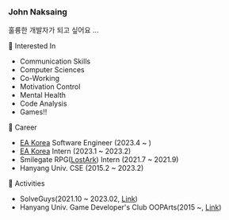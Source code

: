 ### John Naksaing 

훌륭한 개발자가 되고 싶어요 ...

🌱 Interested In
- Communication Skills
- Computer Sciences
- Co-Working
- Motivation Control
- Mental Health
- Code Analysis
- Games!!

🔭 Career
- [EA Korea](https://www.ea.com/ea-studios/ea-korea) Software Engineer (2023.4 ~ )
- [EA Korea](https://www.ea.com/ea-studios/ea-korea) Intern (2023.1 ~ 2023.2)
- Smilegate RPG([LostArk](https://www.playlostark.com)) Intern (2021.7 ~ 2021.9)
- Hanyang Univ. CSE (2015.2 ~ 2023.2)

👯 Activities
- SolveGuys(2021.10 ~ 2023.02, [Link](https://github.com/SolveGuys))
- Hanyang Univ. Game Developer's Club OOPArts(2015 ~, [Link](https://cafe.naver.com/oopartian))

<!--
**johnnaksaing/johnnaksaing** is a ✨ _special_ ✨ repository because its `README.md` (this file) appears on your GitHub profile.
Here are some ideas to get you started:

⚡ Projects
- project OSC : BulletHell with C++/SDL (2022, [Link](https://github.com/johnnaksaing/BulletHell))
- MySTL : Re-inventing C++ Standard Template Library [Link](https://github.com/solveguys/mystl)
- Unannounced Fan Game(C++,SDL)

🌱 Interested In
- Unreal Engine(3,4,5), Unity
- SDL, OpenGL, DirectX
- C++, Modern C++, C#
- Computer Graphics, Shader, GPGPU
- Data Structure, Algorithms, STL
- Operating System
- Design Patterns

도대체 언제까지 여기다 잔디 만들거냐? 어??

- 🔭 I’m currently working on ...
- 🌱 I’m currently learning ...
- 👯 I’m looking to collaborate on ...
- 🤔 I’m looking for help with ...
- 💬 Ask me about ...
- 📫 How to reach me: ...
- 😄 Pronouns: ...
- ⚡ Fun fact: ...
- 👋  

- IR studio (2022.2 ~ 2022.9)
- SBS game academy (2022.3 ~ 2022.11)
-->
